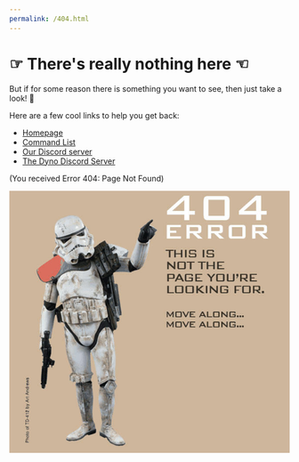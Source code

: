 ```yaml
---
permalink: /404.html
---
```

# ☞ There's really nothing here ☜

But if for some reason there is something you want to see, then just take a look! 👀


Here are a few cool links to help you get back:

* [Homepage](https://dynocc.tk)
* [Command List](https://dynocc.tk/Command%20List)
* [Our Discord server](https://discord.gg/D3K3Fqz)
* [The Dyno Discord Server](https://discord.gg/dyno)

(You received Error 404: Page Not Found)

![There should be a funny 404 thing here. But there's not. smh.](files/404.jpg)
